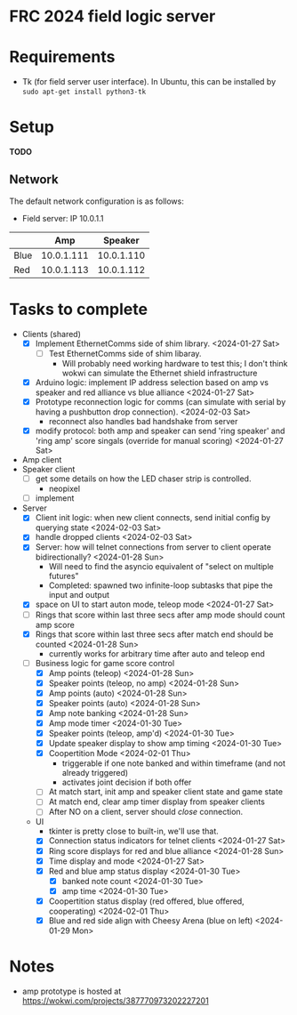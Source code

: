 # FRC 2024 field logic server

# Requirements
* Tk (for field server user interface). In Ubuntu, this can be installed by
  `sudo apt-get install python3-tk`

# Setup
**TODO**

## Network

The default network configuration is as follows:
* Field server: IP 10.0.1.1

|         | Amp        | Speaker    |
|---------|------------|------------|
| Blue    | 10.0.1.111 | 10.0.1.110 |
| Red     | 10.0.1.113 | 10.0.1.112 |

# Tasks to complete
* Clients (shared)
  * [X] Implement EthernetComms side of shim library. <2024-01-27 Sat>
    * [ ] Test EthernetComms side of shim libaray.
      - Will probably need working hardware to test this; I don't think wokwi can simulate the Ethernet shield infrastructure
  * [X] Arduino logic: implement IP address selection based on amp vs speaker and red alliance vs blue alliance <2024-01-27 Sat>
  * [X] Prototype reconnection logic for comms (can simulate with serial by having a pushbutton drop connection). <2024-02-03 Sat>
	- reconnect also handles bad handshake from server
  * [X] modify protocol: both amp and speaker can send 'ring speaker' and 'ring amp' score singals (override for manual scoring) <2024-01-27 Sat>
* Amp client
* Speaker client
  * [ ] get some details on how the LED chaser strip is controlled.
	- neopixel
  * [ ] implement
* Server
  * [X] Client init logic: when new client connects, send initial config by querying state <2024-02-03 Sat>
  * [X] handle dropped clients <2024-02-03 Sat>
  * [X] Server: how will telnet connections from server to client operate bidirectionally? <2024-01-28 Sun>
    - Will need to find the asyncio equivalent of "select on multiple futures"
    - Completed: spawned two infinite-loop subtasks that pipe the input and output
  * [X] space on UI to start auton mode, teleop mode <2024-01-27 Sat>
  * [ ] Rings that score within last three secs after amp mode should count amp score
  * [X] Rings that score within last three secs after match end should be counted <2024-01-28 Sun>
	- currently works for arbitrary time after auto and teleop end
  * [ ] Business logic for game score control
	* [X] Amp points (teleop) <2024-01-28 Sun>
    * [X] Speaker points (teleop, no amp) <2024-01-28 Sun>
    * [X] Amp points (auto) <2024-01-28 Sun>
    * [X] Speaker points (auto) <2024-01-28 Sun>
    * [X] Amp note banking <2024-01-28 Sun>
    * [X] Amp mode timer <2024-01-30 Tue>
    * [X] Speaker points (teleop, amp'd) <2024-01-30 Tue>
	* [X] Update speaker display to show amp timing <2024-01-30 Tue>
	* [X] Coopertition Mode <2024-02-01 Thu>
	  - triggerable if one note banked and within timeframe (and not already triggered)
	  - activates joint decision if both offer
	* [ ] At match start, init amp and speaker client state and game state
	* [ ] At match end, clear amp timer display from speaker clients
	* [ ] After NO on a client, server should *close* connection.
  * UI
    - tkinter is pretty close to built-in, we'll use that.
    * [X] Connection status indicators for telnet clients <2024-01-27 Sat>
    * [X] Ring score displays for red and blue alliance <2024-01-28 Sun>
    * [X] Time display and mode <2024-01-27 Sat>
	* [X] Red and blue amp status display <2024-01-30 Tue>
	  * [X] banked note count <2024-01-30 Tue>
	  * [X] amp time <2024-01-30 Tue>
	* [X] Coopertition status display (red offered, blue offered, cooperating) <2024-02-01 Thu>
	* [X] Blue and red side align with Cheesy Arena (blue on left) <2024-01-29 Mon>

# Notes
- amp prototype is hosted at https://wokwi.com/projects/387770973202227201
